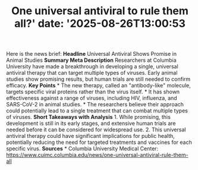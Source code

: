 ﻿---
title: "One universal antiviral to rule them all?'
date: '2025-08-26T13:00:53"
category: "Markets"
summary: ""
slug: "one universal antiviral to rule them all"
source_urls:
  - "https://www.cuimc.columbia.edu/news/one-universal-antiviral-rule-them-all"
seo:
  title: "One universal antiviral to rule them all? | Hash n Hedge'
  description: '"
  keywords: ["news", "markets", "brief"]
---
Here is the news brief:  **Headline** Universal Antiviral Shows Promise in Animal Studies  **Summary Meta Description** Researchers at Columbia University have made a breakthrough in developing a single, universal antiviral therapy that can target multiple types of viruses. Early animal studies show promising results, but human trials are still needed to confirm efficacy.  **Key Points**  * The new therapy, called an "antibody-like" molecule, targets specific viral proteins rather than the virus itself. * It has shown effectiveness against a range of viruses, including HIV, influenza, and SARS-CoV-2 in animal studies. * The researchers believe their approach could potentially lead to a single treatment that can combat multiple types of viruses.  **Short Takeaways with Analysis**  1. While promising, this development is still in its early stages, and extensive human trials are needed before it can be considered for widespread use. 2. This universal antiviral therapy could have significant implications for public health, potentially reducing the need for targeted treatments and vaccines for each specific virus.  **Sources** * Columbia University Medical Center: https://www.cuimc.columbia.edu/news/one-universal-antiviral-rule-them-all 
